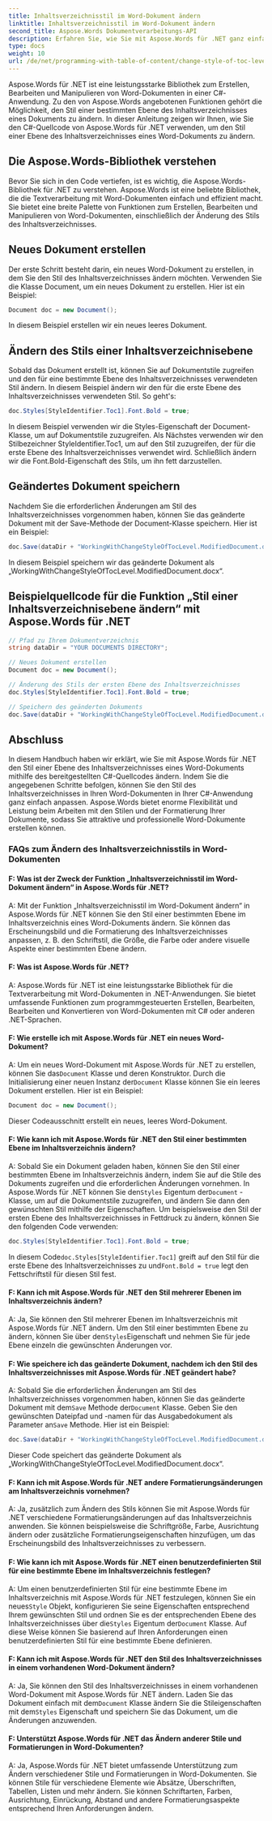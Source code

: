 ```yaml
---
title: Inhaltsverzeichnisstil im Word-Dokument ändern
linktitle: Inhaltsverzeichnisstil im Word-Dokument ändern
second_title: Aspose.Words Dokumentverarbeitungs-API
description: Erfahren Sie, wie Sie mit Aspose.Words für .NET ganz einfach den Stil einer Inhaltsverzeichnisebene in einem Word-Dokument ändern können.
type: docs
weight: 10
url: /de/net/programming-with-table-of-content/change-style-of-toc-level/
---
```

Aspose.Words für .NET ist eine leistungsstarke Bibliothek zum Erstellen, Bearbeiten und Manipulieren von Word-Dokumenten in einer C#-Anwendung. Zu den von Aspose.Words angebotenen Funktionen gehört die Möglichkeit, den Stil einer bestimmten Ebene des Inhaltsverzeichnisses eines Dokuments zu ändern. In dieser Anleitung zeigen wir Ihnen, wie Sie den C#-Quellcode von Aspose.Words für .NET verwenden, um den Stil einer Ebene des Inhaltsverzeichnisses eines Word-Dokuments zu ändern.

## Die Aspose.Words-Bibliothek verstehen

Bevor Sie sich in den Code vertiefen, ist es wichtig, die Aspose.Words-Bibliothek für .NET zu verstehen. Aspose.Words ist eine beliebte Bibliothek, die die Textverarbeitung mit Word-Dokumenten einfach und effizient macht. Sie bietet eine breite Palette von Funktionen zum Erstellen, Bearbeiten und Manipulieren von Word-Dokumenten, einschließlich der Änderung des Stils des Inhaltsverzeichnisses.

## Neues Dokument erstellen

Der erste Schritt besteht darin, ein neues Word-Dokument zu erstellen, in dem Sie den Stil des Inhaltsverzeichnisses ändern möchten. Verwenden Sie die Klasse Document, um ein neues Dokument zu erstellen. Hier ist ein Beispiel:

```csharp
Document doc = new Document();
```

In diesem Beispiel erstellen wir ein neues leeres Dokument.

## Ändern des Stils einer Inhaltsverzeichnisebene

Sobald das Dokument erstellt ist, können Sie auf Dokumentstile zugreifen und den für eine bestimmte Ebene des Inhaltsverzeichnisses verwendeten Stil ändern. In diesem Beispiel ändern wir den für die erste Ebene des Inhaltsverzeichnisses verwendeten Stil. So geht's:

```csharp
doc.Styles[StyleIdentifier.Toc1].Font.Bold = true;
```

In diesem Beispiel verwenden wir die Styles-Eigenschaft der Document-Klasse, um auf Dokumentstile zuzugreifen. Als Nächstes verwenden wir den Stilbezeichner StyleIdentifier.Toc1, um auf den Stil zuzugreifen, der für die erste Ebene des Inhaltsverzeichnisses verwendet wird. Schließlich ändern wir die Font.Bold-Eigenschaft des Stils, um ihn fett darzustellen.

## Geändertes Dokument speichern

Nachdem Sie die erforderlichen Änderungen am Stil des Inhaltsverzeichnisses vorgenommen haben, können Sie das geänderte Dokument mit der Save-Methode der Document-Klasse speichern. Hier ist ein Beispiel:

```csharp
doc.Save(dataDir + "WorkingWithChangeStyleOfTocLevel.ModifiedDocument.docx");
```

In diesem Beispiel speichern wir das geänderte Dokument als „WorkingWithChangeStyleOfTocLevel.ModifiedDocument.docx“.

## Beispielquellcode für die Funktion „Stil einer Inhaltsverzeichnisebene ändern“ mit Aspose.Words für .NET

```csharp
// Pfad zu Ihrem Dokumentverzeichnis
string dataDir = "YOUR DOCUMENTS DIRECTORY";

// Neues Dokument erstellen
Document doc = new Document();

// Änderung des Stils der ersten Ebene des Inhaltsverzeichnisses
doc.Styles[StyleIdentifier.Toc1].Font.Bold = true;

// Speichern des geänderten Dokuments
doc.Save(dataDir + "WorkingWithChangeStyleOfTocLevel.ModifiedDocument.docx");
```

## Abschluss

In diesem Handbuch haben wir erklärt, wie Sie mit Aspose.Words für .NET den Stil einer Ebene des Inhaltsverzeichnisses eines Word-Dokuments mithilfe des bereitgestellten C#-Quellcodes ändern. Indem Sie die angegebenen Schritte befolgen, können Sie den Stil des Inhaltsverzeichnisses in Ihren Word-Dokumenten in Ihrer C#-Anwendung ganz einfach anpassen. Aspose.Words bietet enorme Flexibilität und Leistung beim Arbeiten mit den Stilen und der Formatierung Ihrer Dokumente, sodass Sie attraktive und professionelle Word-Dokumente erstellen können.

### FAQs zum Ändern des Inhaltsverzeichnisstils in Word-Dokumenten

#### F: Was ist der Zweck der Funktion „Inhaltsverzeichnisstil im Word-Dokument ändern“ in Aspose.Words für .NET?

A: Mit der Funktion „Inhaltsverzeichnisstil im Word-Dokument ändern“ in Aspose.Words für .NET können Sie den Stil einer bestimmten Ebene im Inhaltsverzeichnis eines Word-Dokuments ändern. Sie können das Erscheinungsbild und die Formatierung des Inhaltsverzeichnisses anpassen, z. B. den Schriftstil, die Größe, die Farbe oder andere visuelle Aspekte einer bestimmten Ebene ändern.

#### F: Was ist Aspose.Words für .NET?

A: Aspose.Words für .NET ist eine leistungsstarke Bibliothek für die Textverarbeitung mit Word-Dokumenten in .NET-Anwendungen. Sie bietet umfassende Funktionen zum programmgesteuerten Erstellen, Bearbeiten, Bearbeiten und Konvertieren von Word-Dokumenten mit C# oder anderen .NET-Sprachen.

#### F: Wie erstelle ich mit Aspose.Words für .NET ein neues Word-Dokument?

 A: Um ein neues Word-Dokument mit Aspose.Words für .NET zu erstellen, können Sie das`Document` Klasse und deren Konstruktor. Durch die Initialisierung einer neuen Instanz der`Document` Klasse können Sie ein leeres Dokument erstellen. Hier ist ein Beispiel:

```csharp
Document doc = new Document();
```

Dieser Codeausschnitt erstellt ein neues, leeres Word-Dokument.

#### F: Wie kann ich mit Aspose.Words für .NET den Stil einer bestimmten Ebene im Inhaltsverzeichnis ändern?

 A: Sobald Sie ein Dokument geladen haben, können Sie den Stil einer bestimmten Ebene im Inhaltsverzeichnis ändern, indem Sie auf die Stile des Dokuments zugreifen und die erforderlichen Änderungen vornehmen. In Aspose.Words für .NET können Sie den`Styles` Eigentum der`Document` -Klasse, um auf die Dokumentstile zuzugreifen, und ändern Sie dann den gewünschten Stil mithilfe der Eigenschaften. Um beispielsweise den Stil der ersten Ebene des Inhaltsverzeichnisses in Fettdruck zu ändern, können Sie den folgenden Code verwenden:

```csharp
doc.Styles[StyleIdentifier.Toc1].Font.Bold = true;
```

 In diesem Code`doc.Styles[StyleIdentifier.Toc1]` greift auf den Stil für die erste Ebene des Inhaltsverzeichnisses zu und`Font.Bold = true` legt den Fettschriftstil für diesen Stil fest.

#### F: Kann ich mit Aspose.Words für .NET den Stil mehrerer Ebenen im Inhaltsverzeichnis ändern?

 A: Ja, Sie können den Stil mehrerer Ebenen im Inhaltsverzeichnis mit Aspose.Words für .NET ändern. Um den Stil einer bestimmten Ebene zu ändern, können Sie über den`Styles`Eigenschaft und nehmen Sie für jede Ebene einzeln die gewünschten Änderungen vor.

#### F: Wie speichere ich das geänderte Dokument, nachdem ich den Stil des Inhaltsverzeichnisses mit Aspose.Words für .NET geändert habe?

 A: Sobald Sie die erforderlichen Änderungen am Stil des Inhaltsverzeichnisses vorgenommen haben, können Sie das geänderte Dokument mit dem`Save` Methode der`Document` Klasse. Geben Sie den gewünschten Dateipfad und -namen für das Ausgabedokument als Parameter an`Save` Methode. Hier ist ein Beispiel:

```csharp
doc.Save(dataDir + "WorkingWithChangeStyleOfTocLevel.ModifiedDocument.docx");
```

Dieser Code speichert das geänderte Dokument als „WorkingWithChangeStyleOfTocLevel.ModifiedDocument.docx“.

#### F: Kann ich mit Aspose.Words für .NET andere Formatierungsänderungen am Inhaltsverzeichnis vornehmen?

A: Ja, zusätzlich zum Ändern des Stils können Sie mit Aspose.Words für .NET verschiedene Formatierungsänderungen auf das Inhaltsverzeichnis anwenden. Sie können beispielsweise die Schriftgröße, Farbe, Ausrichtung ändern oder zusätzliche Formatierungseigenschaften hinzufügen, um das Erscheinungsbild des Inhaltsverzeichnisses zu verbessern.

#### F: Wie kann ich mit Aspose.Words für .NET einen benutzerdefinierten Stil für eine bestimmte Ebene im Inhaltsverzeichnis festlegen?

 A: Um einen benutzerdefinierten Stil für eine bestimmte Ebene im Inhaltsverzeichnis mit Aspose.Words für .NET festzulegen, können Sie ein neues`Style` Objekt, konfigurieren Sie seine Eigenschaften entsprechend Ihrem gewünschten Stil und ordnen Sie es der entsprechenden Ebene des Inhaltsverzeichnisses über die`Styles` Eigentum der`Document` Klasse. Auf diese Weise können Sie basierend auf Ihren Anforderungen einen benutzerdefinierten Stil für eine bestimmte Ebene definieren.

#### F: Kann ich mit Aspose.Words für .NET den Stil des Inhaltsverzeichnisses in einem vorhandenen Word-Dokument ändern?

 A: Ja, Sie können den Stil des Inhaltsverzeichnisses in einem vorhandenen Word-Dokument mit Aspose.Words für .NET ändern. Laden Sie das Dokument einfach mit dem`Document` Klasse ändern Sie die Stileigenschaften mit dem`Styles` Eigenschaft und speichern Sie das Dokument, um die Änderungen anzuwenden.

#### F: Unterstützt Aspose.Words für .NET das Ändern anderer Stile und Formatierungen in Word-Dokumenten?

A: Ja, Aspose.Words für .NET bietet umfassende Unterstützung zum Ändern verschiedener Stile und Formatierungen in Word-Dokumenten. Sie können Stile für verschiedene Elemente wie Absätze, Überschriften, Tabellen, Listen und mehr ändern. Sie können Schriftarten, Farben, Ausrichtung, Einrückung, Abstand und andere Formatierungsaspekte entsprechend Ihren Anforderungen ändern.
